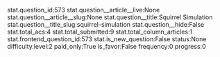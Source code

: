 stat.question_id:573
stat.question__article__live:None
stat.question__article__slug:None
stat.question__title:Squirrel Simulation
stat.question__title_slug:squirrel-simulation
stat.question__hide:False
stat.total_acs:4
stat.total_submitted:9
stat.total_column_articles:1
stat.frontend_question_id:573
stat.is_new_question:False
status:None
difficulty.level:2
paid_only:True
is_favor:False
frequency:0
progress:0
